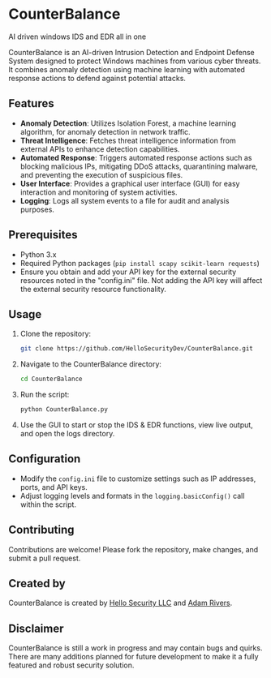 # CounterBalance
AI driven windows IDS and EDR all in one

CounterBalance is an AI-driven Intrusion Detection and Endpoint Defense System designed to protect Windows machines from various cyber threats. It combines anomaly detection using machine learning with automated response actions to defend against potential attacks.

## Features

- **Anomaly Detection**: Utilizes Isolation Forest, a machine learning algorithm, for anomaly detection in network traffic.
- **Threat Intelligence**: Fetches threat intelligence information from external APIs to enhance detection capabilities.
- **Automated Response**: Triggers automated response actions such as blocking malicious IPs, mitigating DDoS attacks, quarantining malware, and preventing the execution of suspicious files.
- **User Interface**: Provides a graphical user interface (GUI) for easy interaction and monitoring of system activities.
- **Logging**: Logs all system events to a file for audit and analysis purposes.

## Prerequisites

- Python 3.x
- Required Python packages (`pip install scapy scikit-learn requests`)
- Ensure you obtain and add your API key for the external security resources noted in the "config.ini" file. Not adding the API key will affect the external security resource functionality.  

## Usage

1. Clone the repository:

    ```bash
    git clone https://github.com/HelloSecurityDev/CounterBalance.git
    ```

2. Navigate to the CounterBalance directory:

    ```bash
    cd CounterBalance
    ```

3. Run the script:

    ```bash
    python CounterBalance.py
    ```

4. Use the GUI to start or stop the IDS & EDR functions, view live output, and open the logs directory.

## Configuration

- Modify the `config.ini` file to customize settings such as IP addresses, ports, and API keys.
- Adjust logging levels and formats in the `logging.basicConfig()` call within the script.

## Contributing

Contributions are welcome! Please fork the repository, make changes, and submit a pull request.

## Created by

CounterBalance is created by [Hello Security LLC](https://www.hellosecurityllc.github.io) and [Adam Rivers](https://www.abtzpro.github.io).

## Disclaimer

CounterBalance is still a work in progress and may contain bugs and quirks. There are many additions planned for future development to make it a fully featured and robust security solution.
